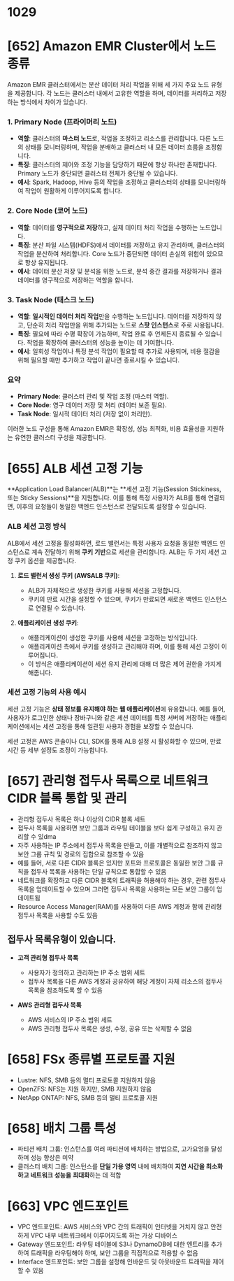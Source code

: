# 1029

# [652] Amazon EMR Cluster에서 노드 종류 
Amazon EMR 클러스터에서는 분산 데이터 처리 작업을 위해 세 가지 주요 노드 유형을 제공합니다. 각 노드는 클러스터 내에서 고유한 역할을 하며, 데이터를 처리하고 저장하는 방식에서 차이가 있습니다.

### 1. **Primary Node (프라이머리 노드)**
   - **역할**: 클러스터의 **마스터 노드**로, 작업을 조정하고 리소스를 관리합니다. 다른 노드의 상태를 모니터링하며, 작업을 분배하고 클러스터 내 모든 데이터 흐름을 조정합니다.
   - **특징**: 클러스터의 제어와 조정 기능을 담당하기 때문에 항상 하나만 존재합니다. Primary 노드가 중단되면 클러스터 전체가 중단될 수 있습니다.
   - **예시**: Spark, Hadoop, Hive 등의 작업을 조정하고 클러스터의 상태를 모니터링하여 작업이 원활하게 이루어지도록 합니다.

### 2. **Core Node (코어 노드)**
   - **역할**: 데이터를 **영구적으로 저장**하고, 실제 데이터 처리 작업을 수행하는 노드입니다.
   - **특징**: 분산 파일 시스템(HDFS)에서 데이터를 저장하고 유지 관리하며, 클러스터의 작업을 분산하여 처리합니다. Core 노드가 중단되면 데이터 손실의 위험이 있으므로 항상 유지됩니다.
   - **예시**: 데이터 분산 저장 및 분석을 위한 노드로, 분석 중간 결과를 저장하거나 결과 데이터를 영구적으로 저장하는 역할을 합니다.

### 3. **Task Node (태스크 노드)**
   - **역할**: **일시적인 데이터 처리 작업**만을 수행하는 노드입니다. 데이터를 저장하지 않고, 단순히 처리 작업만을 위해 추가되는 노드로 **스팟 인스턴스**로 주로 사용됩니다.
   - **특징**: 필요에 따라 수평 확장이 가능하며, 작업 완료 후 언제든지 종료될 수 있습니다. 작업을 확장하여 클러스터의 성능을 높이는 데 기여합니다.
   - **예시**: 일회성 작업이나 특정 분석 작업이 필요할 때 추가로 사용되며, 비용 절감을 위해 필요할 때만 추가하고 작업이 끝나면 종료시킬 수 있습니다.

### 요약
- **Primary Node**: 클러스터 관리 및 작업 조정 (마스터 역할).
- **Core Node**: 영구 데이터 저장 및 처리 (데이터 보존 필요).
- **Task Node**: 일시적 데이터 처리 (저장 없이 처리만).

이러한 노드 구성을 통해 Amazon EMR은 확장성, 성능 최적화, 비용 효율성을 지원하는 유연한 클러스터 구성을 제공합니다.


# [655] ALB 세션 고정 기능
**Application Load Balancer(ALB)**는 **세션 고정 기능(Session Stickiness, 또는 Sticky Sessions)**을 지원합니다. 이를 통해 특정 사용자가 ALB를 통해 연결되면, 이후의 요청들이 동일한 백엔드 인스턴스로 전달되도록 설정할 수 있습니다.

### ALB 세션 고정 방식

ALB에서 세션 고정을 활성화하면, 로드 밸런서는 특정 사용자 요청을 동일한 백엔드 인스턴스로 계속 전달하기 위해 **쿠키 기반**으로 세션을 관리합니다. ALB는 두 가지 세션 고정 쿠키 옵션을 제공합니다.

1. **로드 밸런서 생성 쿠키 (AWSALB 쿠키)**:
   - ALB가 자체적으로 생성한 쿠키를 사용해 세션을 고정합니다.
   - 쿠키의 만료 시간을 설정할 수 있으며, 쿠키가 만료되면 새로운 백엔드 인스턴스로 연결될 수 있습니다.

2. **애플리케이션 생성 쿠키**:
   - 애플리케이션이 생성한 쿠키를 사용해 세션을 고정하는 방식입니다.
   - 애플리케이션 측에서 쿠키를 생성하고 관리해야 하며, 이를 통해 세션 고정이 이루어집니다.
   - 이 방식은 애플리케이션이 세션 유지 관리에 대해 더 많은 제어 권한을 가지게 해줍니다.

### 세션 고정 기능의 사용 예시

세션 고정 기능은 **상태 정보를 유지해야 하는 웹 애플리케이션**에 유용합니다. 예를 들어, 사용자가 로그인한 상태나 장바구니와 같은 세션 데이터를 특정 서버에 저장하는 애플리케이션에서는 세션 고정을 통해 일관된 사용자 경험을 보장할 수 있습니다.

세션 고정은 AWS 콘솔이나 CLI, SDK를 통해 ALB 설정 시 활성화할 수 있으며, 만료 시간 등 세부 설정도 조정이 가능합니다.


# [657] 관리형 접두사 목록으로 네트워크 CIDR 블록 통합 및 관리
- 관리형 접두사 목록은 하나 이상의 CIDR 블록 세트
- 접두사 목록을 사용하면 보안 그룹과 라우팅 테이블을 보다 쉽게 구성하고 유지 관리할 수 있dma
- 자주 사용하는 IP 주소에서 접두사 목록을 만들고, 이를 개별적으로 참조하지 않고 보안 그룹 규칙 및 경로의 집합으로 참조할 수 있음
- 예를 들어, 서로 다른 CIDR 블록은 있지만 포트와 프로토콜은 동일한 보안 그룹 규칙을 접두사 목록을 사용하는 단일 규칙으로 통합할 수 있음
- 네트워크를 확장하고 다른 CIDR 블록의 트래픽을 허용해야 하는 경우, 관련 접두사 목록을 업데이트할 수 있으며 그러면 접두사 목록을 사용하는 모든 보안 그룹이 업데이트됨
- Resource Access Manager(RAM)를 사용하여 다른 AWS 계정과 함께 관리형 접두사 목록을 사용할 수도 있음

## 접두사 목록유형이 있습니다.
- **고객 관리형 접두사 목록** 
   - 사용자가 정의하고 관리하는 IP 주소 범위 세트
   - 접두사 목록을 다른 AWS 계정과 공유하여 해당 계정이 자체 리소스의 접두사 목록을 참조하도록 할 수 있음

- **AWS 관리형 접두사 목록**
   - AWS 서비스의 IP 주소 범위 세트
   - AWS 관리형 접두사 목록은 생성, 수정, 공유 또는 삭제할 수 없음


# [658] FSx 종류별 프로토콜 지원
- Lustre: NFS, SMB 등의 멀티 프로토콜 지원하지 않음
- OpenZFS: NFS는 지원 하지만, SMB 지원하지 않음
- NetApp ONTAP: NFS, SMB 등의 멀티 프로토콜 지원

# [658] 배치 그룹 특성
- 파티션 배치 그룹: 인스턴스를 여러 파티션에 배치하는 방법으로, 고가요엉을 달성하며 성능 향상은 미약
- 클러스터 배치 그룹: 인스턴스를 **단일 가용 영역** 내에 배치하여 **지연 시간을 최소화하고 네트워크 성능을 최대화**하는 데 적합

# [663] VPC 엔드포인트
- VPC 엔드포인트: AWS 서비스와 VPC 간의 트래픽이 인터넷을 거치지 않고 안전하게 VPC 내부 네트워크에서 이루어지도록 하는 가상 디바이스
- Gateway 엔드포인트: 라우팅 테이블에 S3나 DynamoDB에 대한 엔트리를 추가하여 트래픽을 라우팅해야 하며, 보안 그룹을 직접적으로 적용할 수 없음
- Interface 엔드포인트: 보안 그룹을 설정해 인바운드 및 아웃바운드 트래픽을 제어할 수 있음